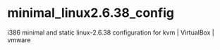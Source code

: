 # minimal_linux2.6.38_config
i386 minimal and static linux-2.6.38 configuration for kvm | VirtualBox | vmware
